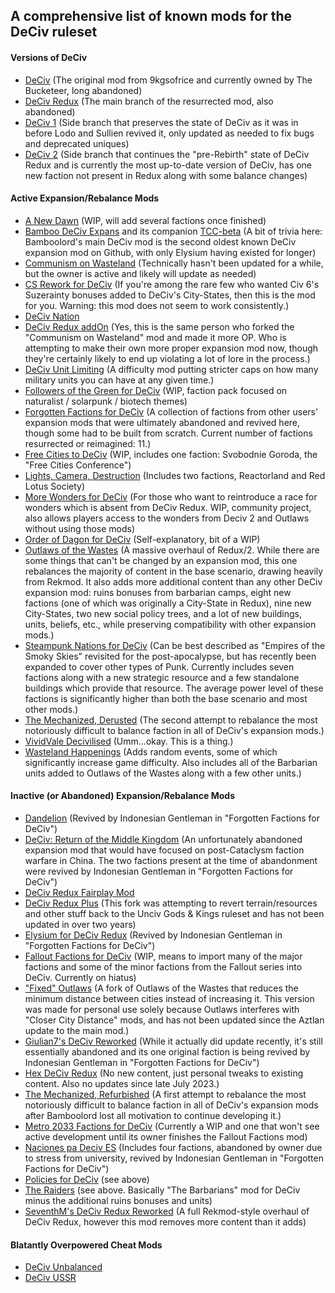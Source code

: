 ## A comprehensive list of known mods for the DeCiv ruleset

#### Versions of DeCiv
- [DeCiv](https://github.com/GeneralWadaling/DeCiv) (The original mod from 9kgsofrice and currently owned by The Bucketeer, long abandoned)
- [DeCiv Redux](https://github.com/SpacedOutChicken/DeCiv-Redux) (The main branch of the resurrected mod, also abandoned)
- [DeCiv 1](https://github.com/SpacedOutChicken/DeCiv-1) (Side branch that preserves the state of DeCiv as it was in before Lodo and Sullien revived it, only updated as needed to fix bugs and deprecated uniques)
- [DeCiv 2](https://github.com/SpacedOutChicken/Deciv-2) (Side branch that continues the "pre-Rebirth" state of DeCiv Redux and is currently the most up-to-date version of DeCiv, has one new faction not present in Redux along with some balance changes)

#### Active Expansion/Rebalance Mods
- [A New Dawn](https://github.com/ReallyBasicName/A-New-Dawn) (WIP, will add several factions once finished)
- [Bamboo DeCiv Expans](https://github.com/RealBamboolord/Bamboo-Deciv-Expans) and its companion [TCC-beta](https://github.com/NotBamboolord/TCC-beta) (A bit of trivia here: Bamboolord's main DeCiv mod is the second oldest known DeCiv expansion mod on Github, with only Elysium having existed for longer)
- [Communism on Wasteland](https://github.com/chenxing61/Communism-on-Wasteland) (Technically hasn't been updated for a while, but the owner is active and likely will update as needed)
- [CS Rework for DeCiv](https://github.com/the-s-is-silent/CS-Rework-for-DeCiv) (If you're among the rare few who wanted Civ 6's Suzerainty bonuses added to DeCiv's City-States, then this is the mod for you. Warning: this mod does not seem to work consistently.)
- [DeCiv Nation](https://github.com/EmperorVboiuerfg/Deciv-Nation)
- [DeCiv Redux addOn](https://github.com/TheresNoLama/DeCiv-Redux-addOn) (Yes, this is the same person who forked the "Communism on Wasteland" mod and made it more OP. Who is attempting to make their own more proper expansion mod now, though they're certainly likely to end up violating a lot of lore in the process.)
- [DeCiv Unit Limiting](https://github.com/Calais-Osterrepublic/DeCiv-Unit-Limiting) (A difficulty mod putting stricter caps on how many military units you can have at any given time.)
- [Followers of the Green for DeCiv](https://github.com/carriontrooper/Followers-of-the-Green-for-Deciv) (WIP, faction pack focused on naturalist / solarpunk / biotech themes)
- [Forgotten Factions for DeCiv](https://github.com/carriontrooper/Forgotten-Factions-for-Deciv) (A collection of factions from other users' expansion mods that were ultimately abandoned and revived here, though some had to be built from scratch. Current number of factions resurrected or reimagined: 11.)
- [Free Cities to DeCiv](https://github.com/Inkognito-secret/Free-Cites-to-DeCiv) (WIP, includes one faction: Svobodnie Goroda, the "Free Cities Conference")
- [Lights, Camera, Destruction](https://github.com/PAFR2003/LightsCameraDestruction) (Includes two factions, Reactorland and Red Lotus Society)
- [More Wonders for DeCiv](https://github.com/the-s-is-silent/More-Wonders-for-DeCiv) (For those who want to reintroduce a race for wonders which is absent from DeCiv Redux. WIP, community project, also allows players access to the wonders from Deciv 2 and Outlaws without using those mods)
- [Order of Dagon for DeCiv](https://github.com/ReallyBasicName/Order-of-Dagon-for-Deciv) (Self-explanatory, bit of a WIP)
- [Outlaws of the Wastes](https://github.com/the-s-is-silent/Outlaws-of-the-Wastes) (A massive overhaul of Redux/2. While there are some things that can't be changed by an expansion mod, this one rebalances the majority of content in the base scenario, drawing heavily from Rekmod. It also adds more additional content than any other DeCiv expansion mod: ruins bonuses from barbarian camps, eight new factions (one of which was originally a City-State in Redux), nine new City-States, two new social policy trees, and a lot of new buildings, units, beliefs, etc., while preserving compatibility with other expansion mods.)
- [Steampunk Nations for DeCiv](https://github.com/carriontrooper/Steampunk-Nations-for-Deciv) (Can be best described as "Empires of the Smoky Skies" revisited for the post-apocalypse, but has recently been expanded to cover other types of Punk. Currently includes seven factions along with a new strategic resource and a few standalone buildings which provide that resource. The average power level of these factions is significantly higher than both the base scenario and most other mods.)
- [The Mechanized, Derusted](https://github.com/EPG333/The-Mechanized-Derusted) (The second attempt to rebalance the most notoriously difficult to balance faction in all of DeCiv's expansion mods.)
- [VividVale Decivilised](https://github.com/BennieCUBED/VividVale-Decivilised) (Umm...okay. This is a thing.)
- [Wasteland Happenings](https://github.com/the-s-is-silent/Wasteland-Happenings) (Adds random events, some of which significantly increase game difficulty. Also includes all of the Barbarian units added to Outlaws of the Wastes along with a few other units.)

#### Inactive (or Abandoned) Expansion/Rebalance Mods
- [Dandelion](https://github.com/PAFR2003/Dandelion) (Revived by Indonesian Gentleman in "Forgotten Factions for DeCiv")
- [DeCiv: Return of the Middle Kingdom](https://github.com/Jinmjjjhrf/Deciv-Return-of-the-Middle-Kingdom) (An unfortunately abandoned expansion mod that would have focused on post-Cataclysm faction warfare in China. The two factions present at the time of abandonment were revived by Indonesian Gentleman in "Forgotten Factions for DeCiv")
- [DeCiv Redux Fairplay Mod](https://github.com/Monokiro/Deciv-Redux-Fairplay-Mod)
- [DeCiv Redux Plus](https://github.com/kudcrafts/DeCiv-Redux-Plus) (This fork was attempting to revert terrain/resources and other stuff back to the Unciv Gods & Kings ruleset and has not been updated in over two years)
- [Elysium for DeCiv Redux](https://github.com/HaneulCheong/Elysium-for-DeCiv-Redux) (Revived by Indonesian Gentleman in "Forgotten Factions for DeCiv")
- [Fallout Factions for DeCiv](https://github.com/ReallyBasicName/Fallout-Factions-for-Deciv) (WIP, means to import many of the major factions and some of the minor factions from the Fallout series into DeCiv. Currently on hiatus)
- ["Fixed" Outlaws](https://github.com/TomXPL/Fixed-Outlaws) (A fork of Outlaws of the Wastes that reduces the minimum distance between cities instead of increasing it. This version was made for personal use solely because Outlaws interferes with "Closer City Distance" mods, and has not been updated since the Aztlan update to the main mod.)
- [Giulian7's DeCiv Reworked](https://github.com/Giulian7/DeCiv-Reworked) (While it actually did update recently, it's still essentially abandoned and its one original faction is being revived by Indonesian Gentleman in "Forgotten Factions for DeCiv")
- [Hex DeCiv Redux](https://github.com/Hexelix/Hex-DeCiv-Redux) (No new content, just personal tweaks to existing content. Also no updates since late July 2023.)
- [The Mechanized, Refurbished](https://github.com/the-s-is-silent/The-Mechanized-Refurbished) (A first attempt to rebalance the most notoriously difficult to balance faction in all of DeCiv's expansion mods after Bamboolord lost all motivation to continue developing it.)
- [Metro 2033 Factions for DeCiv](https://github.com/ReallyBasicName/Metro-2033-factions-for-Deciv) (Currently a WIP and one that won't see active development until its owner finishes the Fallout Factions mod)
- [Naciones pa Deciv ES](https://github.com/Belias02/Naciones-pa-deciv-ES) (Includes four factions, abandoned by owner due to stress from university, revived by Indonesian Gentleman in "Forgotten Factions for DeCiv")
- [Policies for DeCiv](https://github.com/Belias02/PoliciesforDeciv) (see above)
- [The Raiders](https://github.com/Belias02/The-raiders) (see above. Basically "The Barbarians" mod for DeCiv minus the additional ruins bonuses and units)
- [SeventhM's DeCiv Redux Reworked](https://github.com/SeventhM/Deciv-Redux-Reworked) (A full Rekmod-style overhaul of DeCiv Redux, however this mod removes more content than it adds)

#### Blatantly Overpowered Cheat Mods
- [DeCiv Unbalanced](https://github.com/the-s-is-silent/DeCiv-Unbalanced)
- [DeCiv USSR](https://github.com/Doomstar00/DeCiv-USSR)
